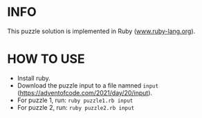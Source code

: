 # INFO
This puzzle solution is implemented in Ruby (www.ruby-lang.org).

# HOW TO USE
- Install ruby.
- Download the puzzle input to a file namned `input` (https://adventofcode.com/2021/day/20/input).
- For puzzle 1, run: `ruby puzzle1.rb input`
- For puzzle 2, run: `ruby puzzle2.rb input`
